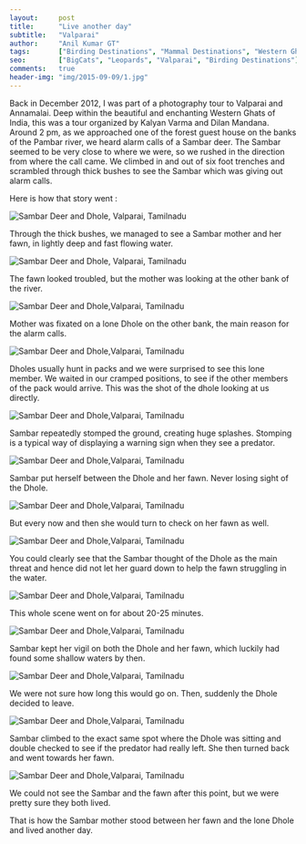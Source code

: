 ```yaml
---
layout:     post
title:      "Live another day"
subtitle:   "Valparai"
author:     "Anil Kumar GT"
tags:       ["Birding Destinations", "Mammal Destinations", "Western Ghats"]
seo:		["BigCats", "Leopards", "Valparai", "Birding Destinations"]
comments:   true
header-img: "img/2015-09-09/1.jpg"
---
```


<p>Back in December 2012, I was part of a photography tour to Valparai and Annamalai. Deep within the beautiful and enchanting Western Ghats of India, this was a tour organized by Kalyan Varma and Dilan Mandana. Around 2 pm, as we approached one of the forest guest house on the banks of the Pambar river, we heard alarm calls of a Sambar deer. The Sambar seemed to be very close to where we were, so we rushed in the direction from where the call came. We climbed in and out of six foot trenches and scrambled through thick bushes to see the Sambar which was giving out alarm calls.</p>

<p>Here is how that story went :</p>

<img src="{{ site.baseurl }}/img/2015-09-09/2.jpg" alt="Sambar Deer and Dhole, Valparai, Tamilnadu">
<p>Through the thick bushes, we managed to see a Sambar mother and her fawn, in lightly deep and fast flowing water.</p>

<img src="{{ site.baseurl }}/img/2015-09-09/3.jpg" alt="Sambar Deer and Dhole, Valparai, Tamilnadu">
<p>The fawn looked troubled, but the mother was looking at the other bank of the river.</p>

<img src="{{ site.baseurl }}/img/2015-09-09/4.jpg" alt="Sambar Deer and Dhole,Valparai, Tamilnadu">
<p>Mother was fixated on a lone Dhole on the other bank, the main reason for the alarm calls.</p>

<img src="{{ site.baseurl }}/img/2015-09-09/5.jpg" alt="Sambar Deer and Dhole,Valparai, Tamilnadu">
<p>Dholes usually hunt in packs and we were surprised to see this lone member. We waited in our cramped positions, to see if the other members of the pack would arrive. This was the shot of the dhole looking at us directly.</p>

<img src="{{ site.baseurl }}/img/2015-09-09/6.jpg" alt="Sambar Deer and Dhole,Valparai, Tamilnadu">
<p>Sambar repeatedly stomped the ground, creating huge splashes. Stomping is a typical way of displaying a warning sign when they see a predator.</p>

<img src="{{ site.baseurl }}/img/2015-09-09/7.jpg" alt="Sambar Deer and Dhole,Valparai, Tamilnadu">
<p>Sambar put herself between the Dhole and her fawn. Never losing sight of the Dhole.</p>

<img src="{{ site.baseurl }}/img/2015-09-09/8.jpg" alt="Sambar Deer and Dhole,Valparai, Tamilnadu">
<p>But every now and then she would turn to check on her fawn as well.</p>

<img src="{{ site.baseurl }}/img/2015-09-09/9.jpg" alt="Sambar Deer and Dhole,Valparai, Tamilnadu">
<p>You could clearly see that the Sambar thought of the Dhole as the main threat and hence did not let her guard down to help the fawn struggling in the water.</p>

<img src="{{ site.baseurl }}/img/2015-09-09/10.jpg" alt="Sambar Deer and Dhole,Valparai, Tamilnadu">
<p>This whole scene went on for about 20-25 minutes.</p>

<img src="{{ site.baseurl }}/img/2015-09-09/11.jpg" alt="Sambar Deer and Dhole,Valparai, Tamilnadu">
<p>Sambar kept her vigil on both the Dhole and her fawn, which luckily had found some shallow waters by then.</p>

<img src="{{ site.baseurl }}/img/2015-09-09/12.jpg" alt="Sambar Deer and Dhole,Valparai, Tamilnadu">
<p>We were not sure how long this would go on. Then, suddenly the Dhole decided to leave.</p>

<img src="{{ site.baseurl }}/img/2015-09-09/13.jpg" alt="Sambar Deer and Dhole,Valparai, Tamilnadu">
<p>Sambar climbed to the exact same spot where the Dhole was sitting and double checked to see if the predator had really left. She then turned back and went towards her fawn.</p>

<img src="{{ site.baseurl }}/img/2015-09-09/14.jpg" alt="Sambar Deer and Dhole,Valparai, Tamilnadu">
<p>We could not see the Sambar and the fawn after this point, but we were pretty sure they both lived.</p>

<p>That is how the Sambar mother stood between her fawn and the lone Dhole and lived another day.</p>

